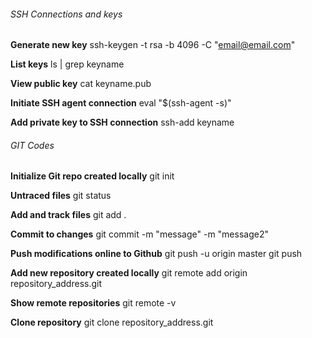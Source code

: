 ###### SSH Connections and keys
**Generate new key**
ssh-keygen -t rsa -b 4096 -C "email@email.com" 

**List keys**
ls | grep keyname

**View public key**
cat keyname.pub

**Initiate SSH agent connection**
eval "$(ssh-agent -s)"

**Add private key to SSH connection**
ssh-add keyname

###### GIT Codes

**Initialize Git repo created locally**
git init

**Untraced files**
git status

**Add and track files**
git add .

**Commit to changes**
git commit -m "message" -m "message2"

**Push modifications online to Github**
git push -u origin master
git push 

**Add new repository created locally**
git remote add origin repository_address.git

**Show remote repositories**
git remote -v

**Clone repository**
git clone repository_address.git



